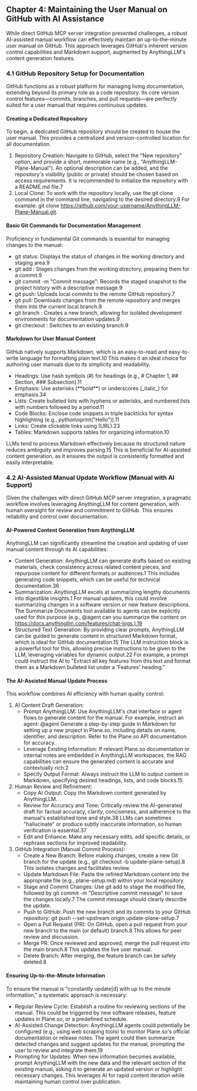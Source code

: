 
## Chapter 4: Maintaining the User Manual on GitHub with AI Assistance

While direct GitHub MCP server integration presented challenges, a robust AI-assisted manual workflow can effectively maintain an up-to-the-minute user manual on GitHub. This approach leverages GitHub's inherent version control capabilities and Markdown support, augmented by AnythingLLM's content generation features.

### 4.1 GitHub Repository Setup for Documentation

GitHub functions as a robust platform for managing living documentation, extending beyond its primary role as a code repository. Its core version control features—commits, branches, and pull requests—are perfectly suited for a user manual that requires continuous updates.

#### Creating a Dedicated Repository

To begin, a dedicated GitHub repository should be created to house the user manual. This provides a centralized and version-controlled location for all documentation.

1.  Repository Creation: Navigate to GitHub, select the "New repository" option, and provide a short, memorable name (e.g., "AnythingLLM-Plane-Manual"). An optional description can be added, and the repository's visibility (public or private) should be chosen based on access requirements. It is recommended to initialize the repository with a README.md file.7
2.  Local Clone: To work with the repository locally, use the git clone command in the command line, navigating to the desired directory.9 For example:
git clone https://github.com/your-username/AnythingLLM-Plane-Manual.git.

#### Basic Git Commands for Documentation Management

Proficiency in fundamental Git commands is essential for managing changes to the manual:

*   git status: Displays the status of changes in the working directory and staging area.9
*   git add <file>: Stages changes from the working directory, preparing them for a commit.9
*   git commit -m "Commit message": Records the staged snapshot to the project history with a descriptive message.9
*   git push: Uploads local commits to the remote GitHub repository.7
*   git pull: Downloads changes from the remote repository and merges them into the current local branch.9
*   git branch <branch-name>: Creates a new branch, allowing for isolated development environments for documentation updates.9
*   git checkout <branch-name>: Switches to an existing branch.9

#### Markdown for User Manual Content

GitHub natively supports Markdown, which is an easy-to-read and easy-to-write language for formatting plain text.10 This makes it an ideal choice for authoring user manuals due to its simplicity and readability.

*   Headings: Use hash symbols (#) for headings (e.g., # Chapter 1, ## Section, ### Subsection).11
*   Emphasis: Use asterisks (\*\*bold\*\*) or underscores (\_italic\_) for emphasis.34
*   Lists: Create bulleted lists with hyphens or asterisks, and numbered lists with numbers followed by a period.11
*   Code Blocks: Enclose code snippets in triple backticks for syntax highlighting (e.g., python\nprint("Hello")).11
*   Links: Create clickable links using (URL).23
*   Tables: Markdown supports tables for organizing information.10

LLMs tend to process Markdown effectively because its structured nature reduces ambiguity and improves parsing.15 This is beneficial for AI-assisted content generation, as it ensures the output is consistently formatted and easily interpretable.

### 4.2 AI-Assisted Manual Update Workflow (Manual with AI Support)

Given the challenges with direct GitHub MCP server integration, a pragmatic workflow involves leveraging AnythingLLM for content generation, with human oversight for review and commitment to GitHub. This ensures reliability and control over documentation.

#### AI-Powered Content Generation from AnythingLLM

AnythingLLM can significantly streamline the creation and updating of user manual content through its AI capabilities:

*   Content Generation: AnythingLLM can generate drafts based on existing materials, check consistency across related content pieces, and repurpose content for different formats or audiences.1 This includes generating code snippets, which can be useful for technical documentation.36
*   Summarization: AnythingLLM excels at summarizing lengthy documents into digestible insights.1 For manual updates, this could involve summarizing changes in a software version or new feature descriptions. The
Summarize Documents tool available to agents can be explicitly used for this purpose (e.g., @agent can you summarize the content on https://docs.anythingllm.com/features/chat-logs.).19
*   Structured Text Generation: By providing clear prompts, AnythingLLM can be guided to generate content in structured Markdown format, which is ideal for GitHub documentation.15 The LLM instruction block is a powerful tool for this, allowing precise instructions to be given to the LLM, leveraging variables for dynamic output.22 For example, a prompt could instruct the AI to "Extract all key features from this text and format them as a Markdown bulleted list under a 'Features' heading."

#### The AI-Assisted Manual Update Process

This workflow combines AI efficiency with human quality control:

1.  AI Content Draft Generation:
    *   Prompt AnythingLLM: Use AnythingLLM's chat interface or agent flows to generate content for the manual. For example, instruct an agent: @agent Generate a step-by-step guide in Markdown for setting up a new project in Plane.so, including details on name, identifier, and description. Refer to the Plane.so API documentation for accuracy.
    *   Leverage Existing Information: If relevant Plane.so documentation or internal notes are embedded in AnythingLLM workspaces, the RAG capabilities can ensure the generated content is accurate and contextually rich.2
    *   Specify Output Format: Always instruct the LLM to output content in Markdown, specifying desired headings, lists, and code blocks.15
2.  Human Review and Refinement:
    *   Copy AI Output: Copy the Markdown content generated by AnythingLLM.
    *   Review for Accuracy and Tone: Critically review the AI-generated draft for factual accuracy, clarity, conciseness, and adherence to the manual's established tone and style.38 LLMs can sometimes "hallucinate" or produce subtly inaccurate information, so human verification is essential.37
    *   Edit and Enhance: Make any necessary edits, add specific details, or rephrase sections for improved readability.
3.  GitHub Integration (Manual Commit Process):
    *   Create a New Branch: Before making changes, create a new Git branch for the update (e.g., git checkout -b update-plane-setup).8 This isolates changes and facilitates review.
    *   Update Markdown File: Paste the refined Markdown content into the appropriate file (e.g., plane-setup.md) within your local repository.
    *   Stage and Commit Changes: Use git add to stage the modified file, followed by git commit -m "Descriptive commit message" to save the changes locally.7 The commit message should clearly describe the update.
    *   Push to GitHub: Push the new branch and its commits to your GitHub repository: git push --set-upstream origin update-plane-setup.7
    *   Open a Pull Request (PR): On GitHub, open a pull request from your new branch to the main (or default) branch.8 This allows for peer review and discussion.
    *   Merge PR: Once reviewed and approved, merge the pull request into the main branch.8 This updates the live user manual.
    *   Delete Branch: After merging, the feature branch can be safely deleted.8

#### Ensuring Up-to-the-Minute Information

To ensure the manual is "constantly update\[d\] with up to the minute information," a systematic approach is necessary:

*   Regular Review Cycle: Establish a routine for reviewing sections of the manual. This could be triggered by new software releases, feature updates in Plane.so, or a predefined schedule.
*   AI-Assisted Change Detection: AnythingLLM agents could potentially be configured (e.g., using web scraping tools) to monitor Plane.so's official documentation or release notes. The agent could then summarize detected changes and suggest updates for the manual, prompting the user to review and integrate them.19
*   Prompting for Updates: When new information becomes available, prompt AnythingLLM with the new data and the relevant section of the existing manual, asking it to generate an updated version or highlight necessary changes. This leverages AI for rapid content iteration while maintaining human control over publication.
